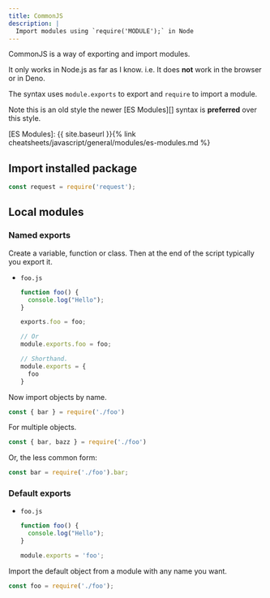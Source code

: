 ```yaml
---
title: CommonJS
description: |
  Import modules using `require('MODULE');` in Node
---
```


CommonJS is a way of exporting and import modules. 

It only works in Node.js as far as I know. i.e. It does **not** work in the browser or in Deno.

The syntax uses `module.exports` to export and `require` to import a module.

Note this is an old style the newer [ES Modules][] syntax is **preferred** over this style.

[ES Modules]: {{ site.baseurl }}{% link cheatsheets/javascript/general/modules/es-modules.md %}


## Import installed package

```javascript
const request = require('request');
```


## Local modules

### Named exports

Create a variable, function or class. Then at the end of the script typically you export it.

- `foo.js`
    ```javascript
    function foo() {
      console.log("Hello");
    }

    exports.foo = foo;
    
    // Or
    module.exports.foo = foo;

    // Shorthand.
    module.exports = {
      foo
    }
    ```

Now import objects by name.

```javascript
const { bar } = require('./foo')
```

For multiple objects.

```javascript
const { bar, bazz } = require('./foo')
```

Or, the less common form:

```javascript
const bar = require('./foo').bar;
```

### Default exports

- `foo.js`
    ```javascript
    function foo() {
      console.log("Hello");
    }

    module.exports = 'foo';
    ```

Import the default object from a module with any name you want.

```javascript
const foo = require('./foo');
```

